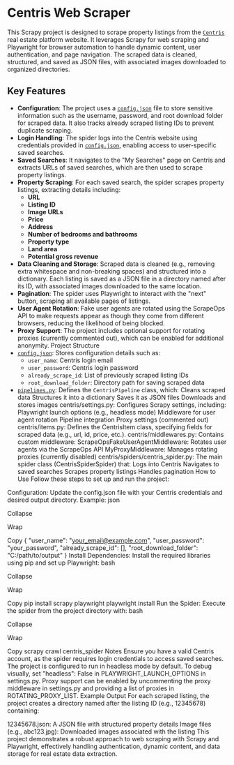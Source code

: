 # Centris Web Scraper
This Scrapy project is designed to scrape property listings from the [`Centris`](https://www.centris.ca/) real estate platform website. It leverages Scrapy for web scraping and Playwright for browser automation to handle dynamic content, user authentication, and page navigation. The scraped data is cleaned, structured, and saved as JSON files, with associated images downloaded to organized directories.

## Key Features
- **Configuration**:
The project uses a [`config.json`](config.json) file to store sensitive information such as the username, password, and root download folder for scraped data. It also tracks already scraped listing IDs to prevent duplicate scraping.
- **Login Handling**:
The spider logs into the Centris website using credentials provided in [`config.json`](config.json), enabling access to user-specific saved searches.
- **Saved Searches**:
It navigates to the "My Searches" page on Centris and extracts URLs of saved searches, which are then used to scrape property listings.
- **Property Scraping**:
For each saved search, the spider scrapes property listings, extracting details including:
  - **URL**
  - **Listing ID**
  - **Image URLs**
  - **Price**
  - **Address**
  - **Number of bedrooms and bathrooms**
  - **Property type**
  - **Land area**
  - **Potential gross revenue**
- **Data Cleaning and Storage**:
Scraped data is cleaned (e.g., removing extra whitespace and non-breaking spaces) and structured into a dictionary. Each listing is saved as a JSON file in a directory named after its ID, with associated images downloaded to the same location.
- **Pagination**:
The spider uses Playwright to interact with the "next" button, scraping all available pages of listings.
- **User Agent Rotation**:
Fake user agents are rotated using the ScrapeOps API to make requests appear as though they come from different browsers, reducing the likelihood of being blocked.
- **Proxy Support**:
The project includes optional support for rotating proxies (currently commented out), which can be enabled for additional anonymity.
Project Structure
- [`config.json`](config.json):
Stores configuration details such as:
  - `user_name`: Centris login email
  - `user_password`: Centris login password
  - `already_scrape_id`: List of previously scraped listing IDs
  - `root_download_folder`: Directory path for saving scraped data
- [`pipelines.py`](pipelines.py):
Defines the `CentrisPipeline` class, which:
Cleans scraped data
Structures it into a dictionary
Saves it as JSON files
Downloads and stores images
centris/settings.py:
Configures Scrapy settings, including:
Playwright launch options (e.g., headless mode)
Middleware for user agent rotation
Pipeline integration
Proxy settings (commented out)
centris/items.py:
Defines the CentrisItem class, specifying fields for scraped data (e.g., url, id, price, etc.).
centris/middlewares.py:
Contains custom middleware:
ScrapeOpsFakeUserAgentMiddleware: Rotates user agents via the ScrapeOps API
MyProxyMiddleware: Manages rotating proxies (currently disabled)
centris/spiders/centris_spider.py:
The main spider class (CentrisSpiderSpider) that:
Logs into Centris
Navigates to saved searches
Scrapes property listings
Handles pagination
How to Use
Follow these steps to set up and run the project:

Configuration:
Update the config.json file with your Centris credentials and desired output directory. Example:
json

Collapse

Wrap

Copy
{
    "user_name": "your_email@example.com",
    "user_password": "your_password",
    "already_scrape_id": [],
    "root_download_folder": "C:/path/to/output"
}
Install Dependencies:
Install the required libraries using pip and set up Playwright:
bash

Collapse

Wrap

Copy
pip install scrapy playwright
playwright install
Run the Spider:
Execute the spider from the project directory with:
bash

Collapse

Wrap

Copy
scrapy crawl centris_spider
Notes
Ensure you have a valid Centris account, as the spider requires login credentials to access saved searches.
The project is configured to run in headless mode by default. To debug visually, set "headless": False in PLAYWRIGHT_LAUNCH_OPTIONS in settings.py.
Proxy support can be enabled by uncommenting the proxy middleware in settings.py and providing a list of proxies in ROTATING_PROXY_LIST.
Example Output
For each scraped listing, the project creates a directory named after the listing ID (e.g., 12345678) containing:

12345678.json: A JSON file with structured property details
Image files (e.g., abc123.jpg): Downloaded images associated with the listing
This project demonstrates a robust approach to web scraping with Scrapy and Playwright, effectively handling authentication, dynamic content, and data storage for real estate data extraction.
